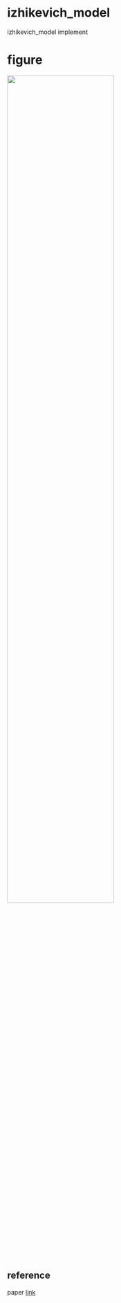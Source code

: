# izhikevich_model
izhikevich_model implement

# figure

<img src="https://github.com/cgh2797/izhikevich_model/blob/master/izhi.png" width="70%"><img>

## reference
paper [link](https://www.izhikevich.org/publications/spikes.pdf)

